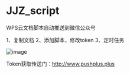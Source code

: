 # JJZ_script
WPS云文档脚本自动推送到微信公众号

1、复制文档
2、添加脚本，修改token
3、定时任务

![image](https://github.com/kklhg/JJZ_script/assets/29472722/b591e303-49ce-4174-9fa3-769688aa2811)


Token获取传送门：http://www.pushplus.plus
